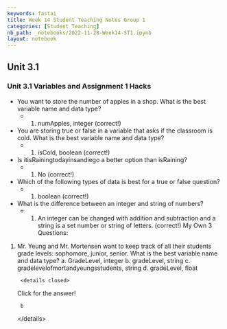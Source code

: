```yaml
---
keywords: fastai
title: Week 14 Student Teaching Notes Group 1
categories: [Student Teaching]
nb_path: _notebooks/2022-11-28-Week14-ST1.ipynb
layout: notebook
---
```


<!--
#################################################
### THIS FILE WAS AUTOGENERATED! DO NOT EDIT! ###
#################################################
# file to edit: _notebooks/2022-11-28-Week14-ST1.ipynb
-->

<div class="container" id="notebook-container">
        
<div class="cell border-box-sizing text_cell rendered"><div class="inner_cell">
<div class="text_cell_render border-box-sizing rendered_html">
<h2 id="Unit-3.1">Unit 3.1<a class="anchor-link" href="#Unit-3.1"> </a></h2><h3 id="Unit-3.1-Variables-and-Assignment-1-Hacks">Unit 3.1 Variables and Assignment 1 Hacks<a class="anchor-link" href="#Unit-3.1-Variables-and-Assignment-1-Hacks"> </a></h3><ul>
<li>You want to store the number of apples in a shop. What is the best variable name and data type? <ul>
<li><ol>
<li>numApples, integer (correct!)</li>
</ol>
</li>
</ul>
</li>
<li>You are storing true or false in a variable that asks if the classroom is cold. What is the best variable name and data type?<ul>
<li><ol>
<li>isCold, boolean (correct!)</li>
</ol>
</li>
</ul>
</li>
<li>Is itisRainingtodayinsandiego a better option than isRaining?<ul>
<li><ol>
<li>No (correct!)</li>
</ol>
</li>
</ul>
</li>
<li>Which of the following types of data is best for a true or false question?<ul>
<li><ol>
<li>boolean (correct!)</li>
</ol>
</li>
</ul>
</li>
<li>What is the difference between an integer and string of numbers?<ul>
<li><ol>
<li>An integer can be changed with addition and subtraction and a string is a set number or string of letters. (correct!)
My Own 3 Questions: </li>
</ol>
</li>
</ul>
</li>
</ul>
<ol>
<li>Mr. Yeung and Mr. Mortensen want to keep track of all their students grade levels: sophomore, junior, senior. What is the best variable name and data type?
 a. GradeLevel, integer
 b. gradeLevel, string
 c. gradelevelofmortandyeungsstudents, string
 d. gradeLevel, float
<pre><code> &lt;details closed&gt;
</code></pre>
 <summary>Click for the answer!</summary>
<pre><code> b
</code></pre>
 &lt;/details&gt;</li>
</ol>

</div>
</div>
</div>
</div>
 

